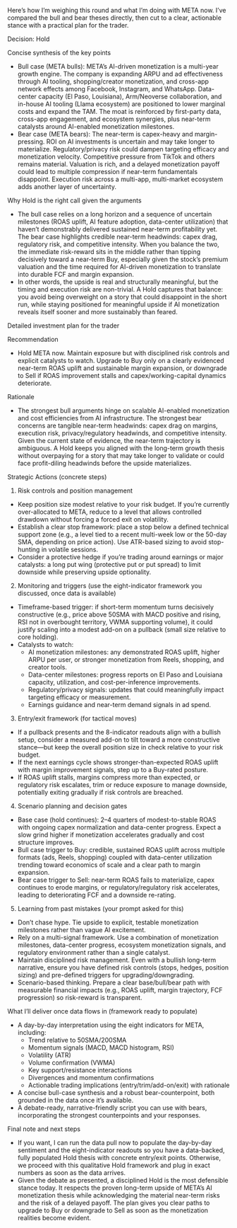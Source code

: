 Here’s how I’m weighing this round and what I’m doing with META now. I’ve compared the bull and bear theses directly, then cut to a clear, actionable stance with a practical plan for the trader.

Decision: Hold

Concise synthesis of the key points
- Bull case (META bulls): META’s AI-driven monetization is a multi-year growth engine. The company is expanding ARPU and ad effectiveness through AI tooling, shopping/creator monetization, and cross-app network effects among Facebook, Instagram, and WhatsApp. Data-center capacity (El Paso, Louisiana), Arm/Neoverse collaboration, and in-house AI tooling (Llama ecosystem) are positioned to lower marginal costs and expand the TAM. The moat is reinforced by first-party data, cross-app engagement, and ecosystem synergies, plus near-term catalysts around AI-enabled monetization milestones.
- Bear case (META bears): The near-term is capex-heavy and margin-pressing. ROI on AI investments is uncertain and may take longer to materialize. Regulatory/privacy risk could dampen targeting efficacy and monetization velocity. Competitive pressure from TikTok and others remains material. Valuation is rich, and a delayed monetization payoff could lead to multiple compression if near-term fundamentals disappoint. Execution risk across a multi-app, multi-market ecosystem adds another layer of uncertainty.

Why Hold is the right call given the arguments
- The bull case relies on a long horizon and a sequence of uncertain milestones (ROAS uplift, AI feature adoption, data-center utilization) that haven’t demonstrably delivered sustained near-term profitability yet. The bear case highlights credible near-term headwinds: capex drag, regulatory risk, and competitive intensity. When you balance the two, the immediate risk-reward sits in the middle rather than tipping decisively toward a near-term Buy, especially given the stock’s premium valuation and the time required for AI-driven monetization to translate into durable FCF and margin expansion.
- In other words, the upside is real and structurally meaningful, but the timing and execution risk are non-trivial. A Hold captures that balance: you avoid being overweight on a story that could disappoint in the short run, while staying positioned for meaningful upside if AI monetization reveals itself sooner and more sustainably than feared.

Detailed investment plan for the trader

Recommendation
- Hold META now. Maintain exposure but with disciplined risk controls and explicit catalysts to watch. Upgrade to Buy only on a clearly evidenced near-term ROAS uplift and sustainable margin expansion, or downgrade to Sell if ROAS improvement stalls and capex/working-capital dynamics deteriorate.

Rationale
- The strongest bull arguments hinge on scalable AI-enabled monetization and cost efficiencies from AI infrastructure. The strongest bear concerns are tangible near-term headwinds: capex drag on margins, execution risk, privacy/regulatory headwinds, and competitive intensity. Given the current state of evidence, the near-term trajectory is ambiguous. A Hold keeps you aligned with the long-term growth thesis without overpaying for a story that may take longer to validate or could face profit-diling headwinds before the upside materializes.

Strategic Actions (concrete steps)
1) Risk controls and position management
- Keep position size modest relative to your risk budget. If you’re currently over-allocated to META, reduce to a level that allows controlled drawdown without forcing a forced exit on volatility.
- Establish a clear stop framework: place a stop below a defined technical support zone (e.g., a level tied to a recent multi-week low or the 50-day SMA, depending on price action). Use ATR-based sizing to avoid stop-hunting in volatile sessions.
- Consider a protective hedge if you’re trading around earnings or major catalysts: a long put wing (protective put or put spread) to limit downside while preserving upside optionality.

2) Monitoring and triggers (use the eight-indicator framework you discussed, once data is available)
- Timeframe-based trigger: if short-term momentum turns decisively constructive (e.g., price above 50SMA with MACD positive and rising, RSI not in overbought territory, VWMA supporting volume), it could justify scaling into a modest add-on on a pullback (small size relative to core holding).
- Catalysts to watch:
  - AI monetization milestones: any demonstrated ROAS uplift, higher ARPU per user, or stronger monetization from Reels, shopping, and creator tools.
  - Data-center milestones: progress reports on El Paso and Louisiana capacity, utilization, and cost-per-inference improvements.
  - Regulatory/privacy signals: updates that could meaningfully impact targeting efficacy or measurement.
  - Earnings guidance and near-term demand signals in ad spend.

3) Entry/exit framework (for tactical moves)
- If a pullback presents and the 8-indicator readouts align with a bullish setup, consider a measured add-on to tilt toward a more constructive stance—but keep the overall position size in check relative to your risk budget.
- If the next earnings cycle shows stronger-than-expected ROAS uplift with margin improvement signals, step up to a Buy-rated posture.
- If ROAS uplift stalls, margins compress more than expected, or regulatory risk escalates, trim or reduce exposure to manage downside, potentially exiting gradually if risk controls are breached.

4) Scenario planning and decision gates
- Base case (hold continues): 2–4 quarters of modest-to-stable ROAS with ongoing capex normalization and data-center progress. Expect a slow grind higher if monetization accelerates gradually and cost structure improves.
- Bull case trigger to Buy: credible, sustained ROAS uplift across multiple formats (ads, Reels, shopping) coupled with data-center utilization trending toward economics of scale and a clear path to margin expansion.
- Bear case trigger to Sell: near-term ROAS fails to materialize, capex continues to erode margins, or regulatory/regulatory risk accelerates, leading to deteriorating FCF and a downside re-rating.

5) Learning from past mistakes (your prompt asked for this)
- Don’t chase hype. Tie upside to explicit, testable monetization milestones rather than vague AI excitement.
- Rely on a multi-signal framework. Use a combination of monetization milestones, data-center progress, ecosystem monetization signals, and regulatory environment rather than a single catalyst.
- Maintain disciplined risk management. Even with a bullish long-term narrative, ensure you have defined risk controls (stops, hedges, position sizing) and pre-defined triggers for upgrading/downgrading.
- Scenario-based thinking. Prepare a clear base/bull/bear path with measurable financial impacts (e.g., ROAS uplift, margin trajectory, FCF progression) so risk-reward is transparent.

What I’ll deliver once data flows in (framework ready to populate)
- A day-by-day interpretation using the eight indicators for META, including:
  - Trend relative to 50SMA/200SMA
  - Momentum signals (MACD, MACD histogram, RSI)
  - Volatility (ATR)
  - Volume confirmation (VWMA)
  - Key support/resistance interactions
  - Divergences and momentum confirmations
  - Actionable trading implications (entry/trim/add-on/exit) with rationale
- A concise bull-case synthesis and a robust bear-counterpoint, both grounded in the data once it’s available.
- A debate-ready, narrative-friendly script you can use with bears, incorporating the strongest counterpoints and your responses.

Final note and next steps
- If you want, I can run the data pull now to populate the day-by-day sentiment and the eight-indicator readouts so you have a data-backed, fully populated Hold thesis with concrete entry/exit points. Otherwise, we proceed with this qualitative Hold framework and plug in exact numbers as soon as the data arrives.
- Given the debate as presented, a disciplined Hold is the most defensible stance today. It respects the proven long-term upside of META’s AI monetization thesis while acknowledging the material near-term risks and the risk of a delayed payoff. The plan gives you clear paths to upgrade to Buy or downgrade to Sell as soon as the monetization realities become evident.